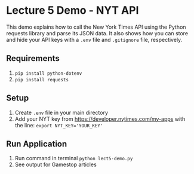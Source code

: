 # Lecture 5 Demo - NYT API

This demo explains how to call the New York Times API using the Python requests library and parse its JSON data.
It also shows how you can store and hide your API keys with a `.env` file and `.gitignore` file, respectively.

## Requirements
1. `pip install python-dotenv`
2. `pip install requests`

## Setup
1. Create `.env` file in your main directory
2. Add your NYT key from https://developer.nytimes.com/my-apps with the line: `export NYT_KEY='YOUR_KEY'`

## Run Application
1. Run command in terminal `python lect5-demo.py`
2. See output for Gamestop articles 
